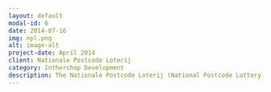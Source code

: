 ```yaml
---
layout: default
modal-id: 6
date: 2014-07-16
img: npl.png
alt: image-alt
project-date: April 2014
client: Nationale Postcode Loterij
category: Inthershop Development
description: The Nationale Postcode Loterij (National Postcode Lottery) is the biggest charity lottery in the Netherlands.
---
```

